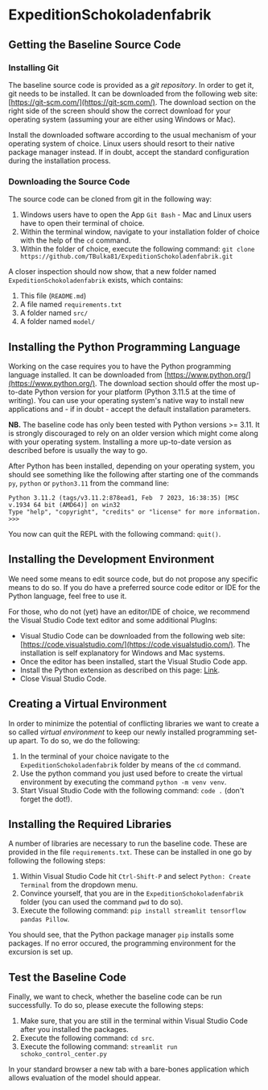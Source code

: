 # ExpeditionSchokoladenfabrik

## Getting the Baseline Source Code

### Installing Git

The baseline source code is provided as a _git repository_. In order to get it, git needs to be installed. It can be downloaded from the following web site: [https://git-scm.com/](https://git-scm.com/). The download section on the right side of the screen should show the correct download for your operating system (assuming your are either using Windows or Mac). 

Install the downloaded software according to the usual mechanism of your operating system of choice. Linux users should resort to their native package manager instead. If in doubt, accept the standard configuration during the installation process.

### Downloading the Source Code

The source code can be cloned from git in the following way:

1. Windows users have to open the App `Git Bash` - Mac and Linux users have to open their terminal of choice.
2. Within the terminal window, navigate to your installation folder of choice with the help of the `cd` command.
3. Within the folder of choice, execute the following command: `git clone https://github.com/TBulka81/ExpeditionSchokoladenfabrik.git`

A closer inspection should now show, that a new folder named `ExpeditionSchokoladenfabrik` exists, which contains:

1. This file (`README.md`)
2. A file named `requirements.txt`
3. A folder named `src/`
4. A folder named `model/`

## Installing the Python Programming Language

Working on the case requires you to have the Python programming language installed. It can be downloaded from [https://www.python.org/](https://www.python.org/). The download section should offer the most up-to-date Python version for your platform (Python 3.11.5 at the time of writing). You can use your operating system's native way to install new applications and - if in doubt - accept the default installation parameters.

__NB.__ The baseline code has only been tested with Python versions >= 3.11. It is strongly discouraged to rely on an older version which might come along with your operating system. Installing a more up-to-date version as described before is usually the way to go.

After Python has been installed, depending on your operating system, you should see something like the following after starting one of the commands `py`, `python` or `python3.11` from the command line:

```
Python 3.11.2 (tags/v3.11.2:878ead1, Feb  7 2023, 16:38:35) [MSC v.1934 64 bit (AMD64)] on win32
Type "help", "copyright", "credits" or "license" for more information.
>>>
```

You now can quit the REPL with the following command: `quit()`.

## Installing the Development Environment

We need some means to edit source code, but do not propose any specific means to do so. If you do have a preferred source code editor or IDE for the Python language, feel free to use it.

For those, who do not (yet) have an editor/IDE of choice, we recommend the Visual Studio Code text editor and some additional PlugIns:

* Visual Studio Code can be downloaded from the following web site: [https://code.visualstudio.com/](https://code.visualstudio.com/). The installation is self explanatory for Windows and Mac systems.
* Once the editor has been installed, start the Visual Studio Code app.
* Install the Python extension as described on this page: [Link](https://learn.microsoft.com/en-us/training/modules/python-install-vscode/5-exercise-install-python-extension?pivots=windows).
* Close Visual Studio Code.

## Creating a Virtual Environment

In order to minimize the potential of conflicting libraries we want to create a so called _virtual environment_ to keep our newly installed programming set-up apart. To do so, we do the following:

1. In the terminal of your choice navigate to the `ExpeditionSchokoladenfabrik` folder by means of the `cd` command.
2. Use the python command you just used before to create the virtual environment by executing the command `python -m venv venv`.
3. Start Visual Studio Code with the following command: `code .` (don't forget the dot!).

## Installing the Required Libraries

A number of libraries are necessary to run the baseline code. These are provided in the file `requirements.txt`. These can be installed in one go by following the following steps:

1. Within Visual Studio Code hit `Ctrl-Shift-P` and select `Python: Create Terminal` from the dropdown menu.
2. Convince yourself, that you are in the `ExpeditionSchokoladenfabrik` folder (you can used the command `pwd` to do so).
3. Execute the following command: `pip install streamlit tensorflow pandas Pillow`.

You should see, that the Python package manager `pip` installs some packages. If no error occured, the programming environment for the excursion is set up.

## Test the Baseline Code

Finally, we want to check, whether the baseline code can be run successfully. To do so, please execute the following steps:

1. Make sure, that you are still in the terminal within Visual Studio Code after you installed the packages.
2. Execute the following command: `cd src`.
3. Execute the following command: `streamlit run schoko_control_center.py`

In your standard browser a new tab with a bare-bones application which allows evaluation of the model should appear.
